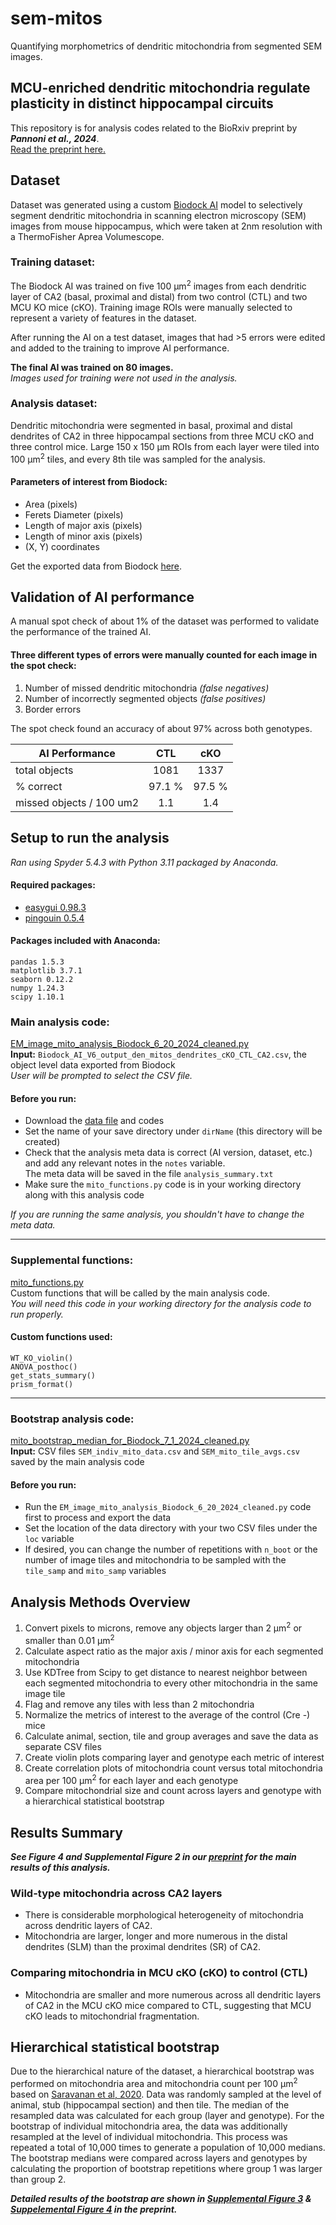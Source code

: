 # sem-mitos
Quantifying morphometrics of dendritic mitochondria from segmented SEM images.

## MCU-enriched dendritic mitochondria regulate plasticity in distinct hippocampal circuits

This repository is for analysis codes related to the BioRxiv preprint by ***Pannoni et al., 2024***.<br>
[Read the preprint here.](https://doi.org/10.1101/2023.11.10.566606)

## Dataset

Dataset was generated using a custom [Biodock AI](https://biodock.ai) model to selectively segment dendritic mitochondria in scanning electron microscopy (SEM) images from mouse hippocampus, which were taken at 2nm resolution with a ThermoFisher Aprea Volumescope.

<!-- add an example image of the ROIs-->

### Training dataset:
The Biodock AI was trained on five 100 &micro;m<sup>2</sup> images from each dendritic layer of CA2 (basal, proximal and distal) from two control (CTL) and two MCU KO mice (cKO).  Training image ROIs were manually selected to represent a variety of features in the dataset. 

After running the AI on a test dataset, images that had >5 errors were edited and added to the training to improve AI performance.

**The final AI was trained on 80 images.**<br>
_Images used for training were not used in the analysis._

### Analysis dataset:
Dendritic mitochondria were segmented in basal, proximal and distal dendrites of CA2 in three hippocampal sections from three MCU cKO and three control mice.
Large 150 x 150 &micro;m ROIs from each layer were tiled into 100 &micro;m<sup>2</sup> tiles, and every 8th tile was sampled for the analysis.

#### Parameters of interest from Biodock:
- Area (pixels)
- Ferets Diameter (pixels)
- Length of major axis (pixels)
- Length of minor axis (pixels)
- (X, Y) coordinates

Get the exported data from Biodock [here](Biodock_AI_V6_output_den_mitos_dendrites_cKO_CTL_CA2.csv).

## Validation of AI performance

A manual spot check of about 1% of the dataset was performed to validate the performance of the trained AI. 

#### Three different types of errors were manually counted for each image in the spot check: 
1) Number of missed dendritic mitochondria  *(false negatives)*
2) Number of incorrectly segmented objects  *(false positives)*
3) Border errors
   
The spot check found an accuracy of about 97% across both genotypes.

|   AI Performance   | CTL             | cKO            |   
| ------------------ |:---------------:|:--------------:|
| total objects      | 1081            |      1337      |
| % correct          | 97.1 %          |     97.5 %      |
| missed objects / 100 um2   | 1.1             |      1.4       |

## Setup to run the analysis

*Ran using Spyder 5.4.3 with Python 3.11 packaged by Anaconda.*

#### Required packages:

+ [easygui 0.98.3](https://pypi.org/project/easygui/)
+ [pingouin 0.5.4](https://pingouin-stats.org/build/html/index.html)

#### Packages included with Anaconda:

    pandas 1.5.3
    matplotlib 3.7.1
    seaborn 0.12.2
    numpy 1.24.3
    scipy 1.10.1

### Main analysis code: 
[EM_image_mito_analysis_Biodock_6_20_2024_cleaned.py](EM_image_mito_analysis_Biodock_6_20_2024_cleaned.py)<br>
**Input:**  `Biodock_AI_V6_output_den_mitos_dendrites_cKO_CTL_CA2.csv`, the object level data exported from Biodock<br>
*User will be prompted to select the CSV file.*
#### Before you run:
- Download the [data file](Biodock_AI_V6_output_den_mitos_dendrites_cKO_CTL_CA2.csv) and codes
- Set the name of your save directory under `dirName` (this directory will be created)
- Check that the analysis meta data is correct (AI version, dataset, etc.) and add any relevant notes in the `notes` variable. <br>The meta data will be saved in the file `analysis_summary.txt`
- Make sure the `mito_functions.py` code is in your working directory along with this analysis code

*If you are running the same analysis, you shouldn't have to change the meta data.*

---

### Supplemental functions: 
[mito_functions.py](mito_functions.py)<br>
Custom functions that will be called by the main analysis code. <br>
*You will need this code in your working directory for the analysis code to run properly.*
#### Custom functions used:
    WT_KO_violin()
    ANOVA_posthoc()
    get_stats_summary()
    prism_format()

---
  
### Bootstrap analysis code: 
[mito_bootstrap_median_for_Biodock_7_1_2024_cleaned.py](mito_bootstrap_median_for_Biodock_7_1_2024_cleaned.py)<br>
**Input:** CSV files `SEM_indiv_mito_data.csv` and `SEM_mito_tile_avgs.csv` saved by the main analysis code
#### Before you run:
- Run the `EM_image_mito_analysis_Biodock_6_20_2024_cleaned.py` code first to process and export the data
- Set the location of the data directory with your two CSV files under the `loc` variable
- If desired, you can change the number of repetitions with `n_boot` or the number of image tiles and mitochondria to be sampled with the `tile_samp` and `mito_samp` variables


## Analysis Methods Overview

1. Convert pixels to microns, remove any objects larger than 2 &micro;m<sup>2</sup> or smaller than 0.01 &micro;m<sup>2</sup>
2. Calculate aspect ratio as the major axis / minor axis for each segmented mitochondria
3. Use KDTree from Scipy to get distance to nearest neighbor between each segmented mitochondria to every other mitochondria in the same image tile
4. Flag and remove any tiles with less than 2 mitochondria
5. Normalize the metrics of interest to the average of the control (Cre -) mice
6. Calculate animal, section, tile and group averages and save the data as separate CSV files
7. Create violin plots comparing layer and genotype each metric of interest
8. Create correlation plots of mitochondria count versus total mitochondria area per 100 &micro;m<sup>2</sup> for each layer and each genotype
9. Compare mitochondrial size and count across layers and genotype with a hierarchical statistical bootstrap

## Results Summary

***See Figure 4 and Supplemental Figure 2 in our [preprint](https://doi.org/10.1101/2023.11.10.566606) for the main results of this analysis.***

### Wild-type mitochondria across CA2 layers

- There is considerable morphological heterogeneity of mitochondria across dendritic layers of CA2.
- Mitochondria are larger, longer and more numerous in the distal dendrites (SLM) than the proximal dendrites (SR) of CA2.

### Comparing mitochondria in MCU cKO (cKO) to control (CTL)

- Mitochondria are smaller and more numerous across all dendritic layers of CA2 in the MCU cKO mice compared to CTL, suggesting that MCU cKO leads to mitochondrial fragmentation.

## Hierarchical statistical bootstrap

<!-- describe the bootstrap and maybe include schematic. Include description of sampling at each level. -->
Due to the hierarchical nature of the dataset, a hierarchical bootstrap was performed on mitochondria area and mitochondria count per 100 &micro;m<sup>2</sup> based on [Saravanan et al, 2020](https://nbdt.scholasticahq.com/article/13927-application-of-the-hierarchical-bootstrap-to-multi-level-data-in-neuroscience). Data was randomly sampled at the level of animal, stub (hippocampal section) and then tile. The median of the resampled data was calculated for each group (layer and genotype). For the bootstrap of individual mitochondria area, the data was additionally resampled at the level of individual mitochondria. This process was repeated a total of 10,000 times to generate a population of 10,000 medians. The bootstrap medians were compared across layers and genotypes by calculating the proportion of bootstrap repetitions where group 1 was larger than group 2.

<!--
#### Mitochondria Area

<!-- include summary bar plot for mitochondria area in the cKO and CTL
<img src="https://github.com/kpannoni/sem-mitos/bootstrap/prop_bar_plots/Bootstrap_bar_mito_area_CTL_layers.tif" alt="Proportion of bootstrap wins comparing mitochondria area across layers in CTL CA2" width="40"/>
<img src="https://github.com/kpannoni/sem-mitos/bootstrap/plots_images/Bootstrap_bar_CTL_cKO_mito_area.tif" alt="Proportion of bootstrap wins comparing mitochondria area across genotypes" width="40"/>

#### Mitochondria count per 100 &micro;m<sup>2</sup>

<!-- include summary bar plot for mitochondria count in the cKO and CTL
<img src="https://github.com/kpannoni/sem-mitos/bootstrap/plots_images/Bootstrap_bar_mito_count_CTL_layers.tif" alt="Proportion of bootstrap wins comparing mitochondria count across layers in CTL CA2" width="40"/>
<img src="https://github.com/kpannoni/sem-mitos/bootstrap/plots_images/Bootstrap_bar_CTL_cKO_mito_count.tif" alt="Proportion of bootstrap wins comparing mitochondria count across genotypes" width="40"/> -->

***Detailed results of the bootstrap are shown in [Supplemental Figure 3](https://www.biorxiv.org/content/biorxiv/early/2024/04/04/2023.11.10.566606/F6.large.jpg) & [Suppelemental Figure 4](https://www.biorxiv.org/content/biorxiv/early/2024/04/04/2023.11.10.566606/F8.large.jpg) in the preprint.***

